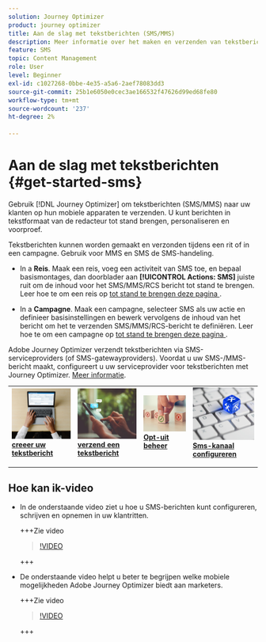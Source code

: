 ```yaml
---
solution: Journey Optimizer
product: journey optimizer
title: Aan de slag met tekstberichten (SMS/MMS)
description: Meer informatie over het maken en verzenden van tekstberichten in Journey Optimizer
feature: SMS
topic: Content Management
role: User
level: Beginner
exl-id: c1027268-0bbe-4e35-a5a6-2aef78083dd3
source-git-commit: 25b1e6050e0cec3ae166532f47626d99ed68fe80
workflow-type: tm+mt
source-wordcount: '237'
ht-degree: 2%

---
```


# Aan de slag met tekstberichten {#get-started-sms}

Gebruik [!DNL Journey Optimizer] om tekstberichten (SMS/MMS) naar uw klanten op hun mobiele apparaten te verzenden. U kunt berichten in tekstformaat van de redacteur tot stand brengen, personaliseren en voorproef.

Tekstberichten kunnen worden gemaakt en verzonden tijdens een rit of in een campagne. Gebruik voor MMS en SMS de SMS-handeling.

* In a **Reis**. Maak een reis, voeg een activiteit van SMS toe, en bepaal basismontages, dan doorblader aan **[!UICONTROL Actions: SMS]** juiste ruit om de inhoud voor het SMS/MMS/RCS bericht tot stand te brengen. Leer hoe te om een reis op [ tot stand te brengen deze pagina ](../building-journeys/journey-gs.md).

* In a **Campagne**. Maak een campagne, selecteer SMS als uw actie en definieer basisinstellingen en bewerk vervolgens de inhoud van het bericht om het te verzenden SMS/MMS/RCS-bericht te definiëren. Leer hoe te om een campagne op [ tot stand te brengen deze pagina ](../campaigns/create-campaign.md#configure).

Adobe Journey Optimizer verzendt tekstberichten via SMS-serviceproviders (of SMS-gatewayproviders). Voordat u uw SMS-/MMS-bericht maakt, configureert u uw serviceprovider voor tekstberichten met Journey Optimizer. [Meer informatie](sms-configuration.md).

<table style="table-layout:fixed"><tr style="border: 0;">
<td>
<a href="create-sms.md">
<img alt="Lood" src="../assets/do-not-localize/sms-create.jpeg">
</a>
<div><a href="create-sms.md"><strong> creeer uw tekstbericht </strong>
</div>
<p>
</td>
<td>
<a href="send-sms.md">
<img alt="Onfrequent" src="../assets/do-not-localize/sms-sending.jpg">
</a>
<div>
<a href="send-sms.md"><strong> verzend een tekstbericht </strong></a>
</div>
<p></td>
<td>
<a href="sms-opt-out.md">
<img alt="Validatie" src="../assets/do-not-localize/sms-opt-out.jpg">
</a>
<div>
<a href="sms-opt-out.md"><strong> Opt-uit beheer </strong></a>
</div>
<p>
</td>
<td>
<a href="sms-configuration.md">
<img alt="Validatie" src="../assets/do-not-localize/sms-config.jpg">
</a>
<div>
<a href="sms-configuration.md"><strong>Sms-kanaal configureren</strong></a>
</div>
<p>
</td>
</tr></table>

## Hoe kan ik-video

* In de onderstaande video ziet u hoe u SMS-berichten kunt configureren, schrijven en opnemen in uw klantritten.

  +++Zie video

  >[!VIDEO](https://video.tv.adobe.com/v/3420509?learn=on)

  +++

* De onderstaande video helpt u beter te begrijpen welke mobiele mogelijkheden Adobe Journey Optimizer biedt aan marketers.


  +++Zie video

  >[!VIDEO](https://video.tv.adobe.com/v/3426021?quality=12&learn=on)

  +++
